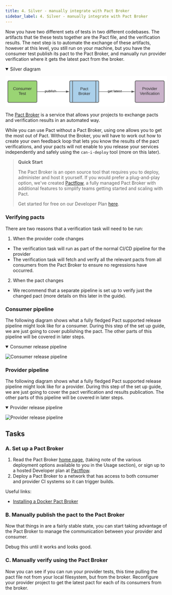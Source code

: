 ```yaml
---
title: 4. Silver - manually integrate with Pact Broker
sidebar_label: 4. Silver - manually integrate with Pact Broker
---
```


Now you have two different sets of tests in two different codebases. The artifacts that tie these tests together are the Pact file, and the verification results. The next step is to automate the exchange of these artifacts, however at this level, you still run on your machine, but you have the consumer test publish its pact to the Pact Broker, and manually run provider verification where it gets the latest pact from the broker.

<details open>
  <summary>Silver diagram</summary>

![Silver diagram](images/silver.png)
</details>

The [Pact Broker](https://github.com/pact-foundation/pact_broker) is a service that allows your projects to exchange pacts and verification results in an automated way.

While you can use Pact without a Pact Broker, using one allows you to get the most out of Pact. Without the Broker, you will have to work out how to create your own feedback loop that lets you know the results of the pact verifications, and your pacts will not enable to you release your services independently and safely using the `can-i-deploy` tool \(more on this later\).

> **Quick Start**
>
> The Pact Broker is an open source tool that requires you to deploy, administer and host it yourself. If you would prefer a plug-and-play option, we've created [Pactflow](https://pactflow.io/?utm_source=ossdocs&utm_campaign=effective_pact_setup), a fully managed Pact Broker with additional features to simplify teams getting started and scaling with Pact.
>
> Get started for free on our Developer Plan [here](https://pactflow.io/pricing/?utm_source=ossdocs&utm_campaign=effective_pact_setup_dev_plan).

### Verifying pacts

There are two reasons that a verification task will need to be run: 

1. When the provider code changes
  * The verification task will run as part of the normal CI/CD pipeline for the provider
  * The verification task will fetch and verify all the relevant pacts from all consumers from the Pact Broker to ensure no regressions have occurred.
2. When the pact changes
  * We recommend that a separate pipeline is set up to verify just the changed pact (more details on this later in the guide).

### Consumer pipeline

The following diagram shows what a fully fledged Pact supported release pipeline might look like for a consumer. During this step of the set up guide, we are just going to cover publishing the pact. The other parts of this pipeline will be covered in later steps.



<details open>
  <summary>Consumer release pipeline</summary>

![Consumer release pipeline](/img/advanced-pact-workshop-diagrams-consumer-pipeline.png)
</details>

### Provider pipeline

The following diagram shows what a fully fledged Pact supported release pipeline might look like for a provider. During this step of the set up guide, we are just going to cover the pact verification and results publication. The other parts of this pipeline will be covered in later steps.



<details open>
  <summary>Provider release pipeline</summary>

![Provider release pipeline](/img/advanced-pact-workshop-diagrams-provider-pipeline.png)
</details>

## Tasks

### A. Set up a Pact Broker

1. Read the Pact Broker [home page](https://github.com/pact-foundation/pact_broker), \(taking note of the various deployment options available to you in the Usage section\), or sign up to a hosted Developer plan at [Pactflow](https://pactflow.io/pricing/?utm_source=ossdocs&utm_campaign=effective_pact_setup_step_1).
2. Deploy a Pact Broker to a network that has access to both consumer and provider CI systems so it can trigger builds.

Useful links:

* [Installing a Docker Pact Broker](https://hub.docker.com/r/pactfoundation/pact-broker)

### B. Manually publish the pact to the Pact Broker

Now that things in are a fairly stable state, you can start taking advantage of the Pact Broker to manage the 
communication between your provider and consumer.

Debug this until it works and looks good.

### C. Manually verify using the Pact Broker

Now you can see if you can run your provider tests, this time pulling the pact file not from your local filesystem, 
but from the broker. Reconfigure your provider project to get the latest pact for each of its consumers from the broker.

